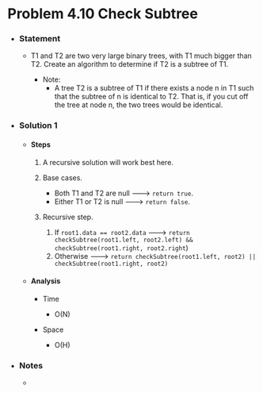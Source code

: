 # Problem 4.10 Check Subtree

- ### Statement

  - T1 and T2 are two very large binary trees, with T1 much bigger than T2. Create an
    algorithm to determine if T2 is a subtree of T1.

    - Note:
      - A tree T2 is a subtree of T1 if there exists a node n in T1 such that the subtree of n is identical to T2.
        That is, if you cut off the tree at node n, the two trees would be identical.

- ### Solution 1

  - #### Steps

    1. A recursive solution will work best here.

    2. Base cases.

       - Both T1 and T2 are null ---> `return true`.
       - Either T1 or T2 is null ---> `return false`.

    3. Recursive step.
       1. If `root1.data == root2.data` ---> `return checkSubtree(root1.left, root2.left) && checkSubtree(root1.right, root2.right`)
       2. Otherwise ---> `return checkSubtree(root1.left, root2) || checkSubtree(root1.right, root2)`

  - #### Analysis

    - Time

      - O(N)

    - Space
      - O(H)

- ### Notes

  -
